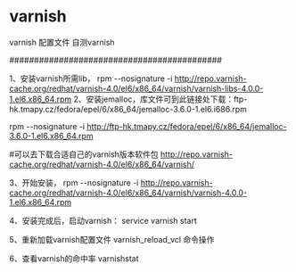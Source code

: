 # varnish
varnish 配置文件
自测varnish


###########################################


1、安装varnish所需lib，
 rpm --nosignature -i http://repo.varnish-cache.org/redhat/varnish-4.0/el6/x86_64/varnish/varnish-libs-4.0.0-1.el6.x86_64.rpm
2、安装jemalloc，库文件可到此链接处下载：ftp-hk.tmapy.cz/fedora/epel/6/x86_64/jemalloc-3.6.0-1.el6.i686.rpm

rpm --nosignature -i http://ftp-hk.tmapy.cz/fedora/epel/6/x86_64/jemalloc-3.6.0-1.el6.x86_64.rpm


#可以去下载合适自己的varnish版本软件包
http://repo.varnish-cache.org/redhat/varnish-4.0/el6/x86_64/varnish/


3、开始安装，
rpm --nosignature -i http://repo.varnish-cache.org/redhat/varnish-4.0/el6/x86_64/varnish/varnish-4.0.0-1.el6.x86_64.rpm

4、安装完成后，启动varnish：
service varnish start

5、重新加载varnish配置文件
varnish_reload_vcl 命令操作


6、查看varnish的命中率
varnishstat
